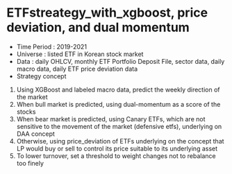 # ETFstreategy_with_xgboost, price deviation, and dual momentum
- Time Period : 2019-2021
- Universe : listed ETF in Korean stock market
- Data : daily OHLCV, monthly ETF Portfolio Deposit File, sector data, daily macro data, daily ETF price deviation data
- Strategy concept
1) Using XGBoost and labeled macro data, predict the weekly direction of the market
2) When bull market is predicted, using dual-momentum as a score of the stocks
3) When bear market is predicted, using Canary ETFs, which are not sensitive to the movement of the market (defensive etfs), underlying on DAA concept
4) Otherwise, using price_deviation of ETFs underlying on the concept that LP would buy or sell to control its price suitable to its underlying asset
5) To lower turnover, set a threshold to weight changes not to rebalance too finely
